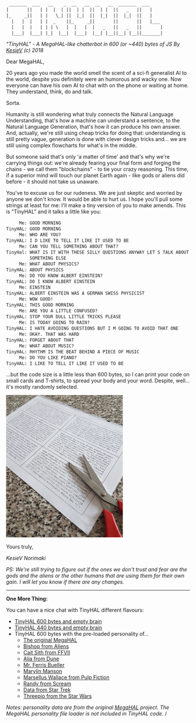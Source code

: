 
	 _______  ___   __    _  __   __  __   __  _______  ___     
	|       ||   | |  |  | ||  | |  ||  | |  ||   _   ||   |    
	|_     _||   | |   \_| ||  |_|  ||  |_|  ||  |_|  ||   |    
	  |   |  |   | |  _    ||_     _||       ||       ||   |___ 
	  |   |  |   | | | \   |  |   |  |   _   ||   _   ||       |
	  |___|  |___| |_|  |__|  |___|  |__| |__||__| |__||_______|

*"TinyHAL" - A MegaHAL-like chatterbot in 600 (or ~440) bytes of JS
By [KesieV](http://www.kesiev.com) (c) 2018*

Dear MegaHAL,

20 years ago you made the world smell the scent of a sci-fi generalist AI
to the world, despite you definitely were an humorous and wacky one.
Now everyone can have his own AI to chat with on the phone or waiting at
home. They understand, think, do and talk.

Sorta.

Humanity is still wondering what truly connects the Natural Language
Understanding, that's how a machine can understand a sentence, to the
Natural Language Generation, that's how it can produce his own answer.
And, actually, we're still using cheap tricks for doing that: understanding
is still pretty vague, generation is done with clever design tricks and... we
are still using complex flowcharts for what's in the middle.

But someone said that's only 'a matter of time' and that's why we're carrying
things out: we're already fearing your final form and forging the chains - we
call them "blockchains" - to tie your crazy reasoning. This time, if a
superior mind will touch our planet Earth again - like gods or aliens did
before - it should not take us unaware.

You've to excuse us for our rudeness. We are just skeptic and worried by
anyone we don't know. It would be able to hurt us. I hope you'll pull some
strings at least for me: I'll make a tiny version of you to make amends. This
is "TinyHAL" and it talks a little like you:

	     Me: GOOD MORNING
	TinyHAL: GOOD MORNING
	     Me: WHO ARE YOU?
	TinyHAL: I D LIKE TO TELL IT LIKE IT USED TO BE
	     Me: CAN YOU TELL SOMETHING ABOUT THAT?
	TinyHal: WHAT IS IT WITH THESE SILLY QUESTIONS ANYWAY LET S TALK ABOUT
	         SOMETHING ELSE
	     Me: WHAT ABOUT PHYSICS?
	TinyHAL: ABOUT PHYSICS
	     Me: DO YOU KNOW ALBERT EINSTEIN?
	TinyHAL: DO I KNOW ALBERT EINSTEIN
	     Me: EINSTEIN
	TinyHAL: ALBERT EINSTEIN WAS A GERMAN SWISS PHYSICIST
	     Me: WOW GOOD!
	TinyHAL: THIS GOOD MORNING
	     Me: ARE YOU A LITTLE CONFUSED?
	TinyHAL: STOP YOUR DULL LITTLE TRICKS PLEASE
	     Me: IS TODAY GOING TO RAIN?
	TinyHAL: I HATE AVOIDING QUESTIONS BUT I M GOING TO AVOID THAT ONE
	     Me: OKAY. THAT WAS HARD
	TinyHAL: FORGET ABOUT THAT
	     Me: WHAT ABOUT MUSIC?
	TinyHAL: RHYTHM IS THE BEAT BEHIND A PIECE OF MUSIC
	     Me: DO YOU LIKE PIANO?
	TinyHAL: I LIKE TO TELL IT LIKE IT USED TO BE

...but the code size is a little less than 600 bytes, so I can print your
code on small cards and T-shirts, to spread your body and your word. Despite,
well... it's mostly randomly selected.

![Spreading the word](print.png)

Yours truly,

*KesieV Norimaki*

*PS: We're still trying to figure out if the ones we don't trust and fear
are the gods and the aliens or the other humans that are using them for their
own gain. I will let you know if there are any changes.*

---

**One More Thing:**

You can have a nice chat with TinyHAL different flavours:
 * [TinyHAL 600 bytes and empty brain](http://www.kesiev.com/tinyhal/tinyhal.html)
 * [TinyHAL 440 bytes and empty brain](http://www.kesiev.com/tinyhal/tinyhal.lite.html)
 * TinyHAL 600 bytes with the pre-loaded personality of...
   * [The original MegaHAL](http://www.kesiev.com/tinyhal/tinyhal.html#default)
   * [Bishop from Aliens](http://www.kesiev.com/tinyhal/tinyhal.html#alien)
   * [Cait Sith from FFVII](http://www.kesiev.com/tinyhal/tinyhal.html#caitsith)
   * [Alia from Dune](http://www.kesiev.com/tinyhal/tinyhal.html#dune)
   * [Mr. Ferris Bueller](http://www.kesiev.com/tinyhal/tinyhal.html#ferris)
   * [Marylin Manson](http://www.kesiev.com/tinyhal/tinyhal.html#manson)
   * [Marsellus Wallace from Pulp Fiction](http://www.kesiev.com/tinyhal/tinyhal.html#pulp)
   * [Randy from Scream](http://www.kesiev.com/tinyhal/tinyhal.html#scream)
   * [Data from Star Trek](http://www.kesiev.com/tinyhal/tinyhal.html#startrek)
   * [Threepio from the Star Wars](http://www.kesiev.com/tinyhal/tinyhal.html#starwars)

*Notes: personality data are from the original
[MegaHAL](https://megahal.alioth.debian.org/) project. The MegaHAL
personality file loader is not included in TinyHAL code.*
/